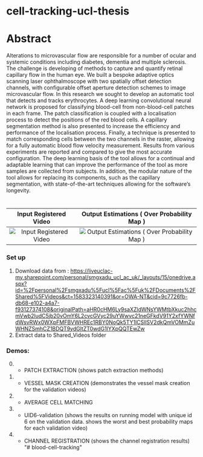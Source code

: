 # cell-tracking-ucl-thesis

# Abstract

Alterations to microvascular flow are responsible for a number of ocular and
systemic conditions including diabetes, dementia and multiple sclerosis. The challenge is developing of methods to capture and quantify retinal capillary flow in the
human eye. We built a bespoke adaptive optics scanning laser ophthalmoscope with
two spatially offset detection channels, with configurable offset aperture detection
schemes to image microvascular flow. In this research we sought to develop an automatic tool that detects and tracks erythrocytes. A deep learning convolutional neural
network is proposed for classifying blood-cell from non-blood-cell patches in each
frame. The patch classification is coupled with a localisation process to detect the
positions of the red blood cells. A capillary segmentation method is also presented
to increase the efficiency and performance of the localisation process. Finally, a
technique is presented to match corresponding cells between the two channels in
the raster, allowing for a fully automatic blood flow velocity measurement. Results
from various experiments are reported and compared to give the most accurate configuration. The deep learning basis of the tool allows for a continual and adaptable
learning that can improve the performance of the tool as more samples are collected
from subjects. In addition, the modular nature of the tool allows for replacing its
components, such as the capillary segmentation, with state-of-the-art techniques
allowing for the software’s longevity.

#
Input Registered Video     |  Output Estimations ( Over Probability Map )
:-------------------------:|:-------------------------:
![Input Registered Video](https://user-images.githubusercontent.com/22410337/222170570-3df557d3-ab71-488d-b0f4-04620532edf8.gif)  |  ![Output Estimations ( Over Probability Map ) ](https://user-images.githubusercontent.com/22410337/222170449-b42c50a4-85bb-4987-98be-064da3a44039.gif)


### Set up
1. Download data from : https://liveuclac-my.sharepoint.com/personal/smgxadu_ucl_ac_uk/_layouts/15/onedrive.aspx?id=%2Fpersonal%2Fsmgxadu%5Fucl%5Fac%5Fuk%2FDocuments%2FShared%5FVideos&ct=1583323140391&or=OWA-NT&cid=9c7726fb-db68-e102-a4a7-f93127374108&originalPath=aHR0cHM6Ly9saXZldWNsYWMtbXkuc2hhcmVwb2ludC5jb20vOmY6L2cvcGVyc29uYWwvc21neGFkdV91Y2xfYWNfdWsvRWx0WXpFMFBVWHREc1RBY0NoQk5TY1lCSllSV2dkQmVOMmZuWHNZSmhCZ1BDQT9ydGltZT0wdG1lYXpQQTEwZw
2. Extract data to Shared_Videos folder

### Demos:
0. - PATCH EXTRACTION (shows patch extraction methods)

1. - VESSEL MASK CREATION (demonstrates the vessel mask creation for the validation videos)
3. - AVERAGE CELL MATCHING
4. - UID6-validation (shows the results on running model with unique id 6 on the validation data. shows the worst and best probability maps
for each validation video)
5. - CHANNEL REGISTRATION (shows the channel registration results)
"# blood-cell-tracking" 
